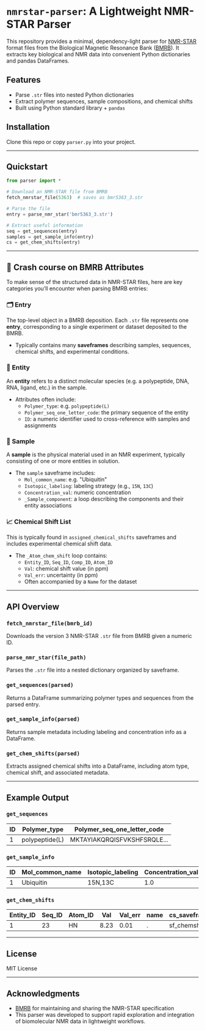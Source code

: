 # `nmrstar-parser`: A Lightweight NMR-STAR Parser

This repository provides a minimal, dependency-light parser for [NMR-STAR](https://bmrb.io/spec/) format files from the Biological Magnetic Resonance Bank ([BMRB](https://bmrb.io/)). It extracts key biological and NMR data into convenient Python dictionaries and pandas DataFrames.

## Features

- Parse `.str` files into nested Python dictionaries
- Extract polymer sequences, sample compositions, and chemical shifts
- Built using Python standard library + `pandas`

## Installation

Clone this repo or copy `parser.py` into your project.

---

## Quickstart

```python
from parser import *

# Download an NMR-STAR file from BMRB
fetch_nmrstar_file(5363)  # saves as bmr5363_3.str

# Parse the file
entry = parse_nmr_star('bmr5363_3.str')

# Extract useful information
seq = get_sequences(entry)
samples = get_sample_info(entry)
cs = get_chem_shifts(entry)
```

---

## 🔎 Crash course on BMRB Attributes

To make sense of the structured data in NMR-STAR files, here are key categories you’ll encounter when parsing BMRB entries:

### 🗂️ Entry
The top-level object in a BMRB deposition. Each `.str` file represents one **entry**, corresponding to a single experiment or dataset deposited to the BMRB.

- Typically contains many **saveframes** describing samples, sequences, chemical shifts, and experimental conditions.

### 🔬 Entity
An **entity** refers to a distinct molecular species (e.g. a polypeptide, DNA, RNA, ligand, etc.) in the sample.

- Attributes often include:
  - `Polymer_type`: e.g. `polypeptide(L)`
  - `Polymer_seq_one_letter_code`: the primary sequence of the entity
  - `ID`: a numeric identifier used to cross-reference with samples and assignments

### 🧪 Sample
A **sample** is the physical material used in an NMR experiment, typically consisting of one or more entities in solution.

- The `sample` saveframe includes:
  - `Mol_common_name`: e.g. "Ubiquitin"
  - `Isotopic_labeling`: labeling strategy (e.g., `15N`, `13C`)
  - `Concentration_val`: numeric concentration
  - `_Sample_component`: a loop describing the components and their entity associations

### 📈 Chemical Shift List
This is typically found in `assigned_chemical_shifts` saveframes and includes experimental chemical shift data.

- The `_Atom_chem_shift` loop contains:
  - `Entity_ID`, `Seq_ID`, `Comp_ID`, `Atom_ID`
  - `Val`: chemical shift value (in ppm)
  - `Val_err`: uncertainty (in ppm)
  - Often accompanied by a `Name` for the dataset

---


## API Overview

### `fetch_nmrstar_file(bmrb_id)`
Downloads the version 3 NMR-STAR `.str` file from BMRB given a numeric ID.

### `parse_nmr_star(file_path)`
Parses the `.str` file into a nested dictionary organized by saveframe.

### `get_sequences(parsed)`
Returns a DataFrame summarizing polymer types and sequences from the parsed entry.

### `get_sample_info(parsed)`
Returns sample metadata including labeling and concentration info as a DataFrame.

### `get_chem_shifts(parsed)`
Extracts assigned chemical shifts into a DataFrame, including atom type, chemical shift, and associated metadata.

---

## Example Output

### `get_sequences`
| ID | Polymer_type | Polymer_seq_one_letter_code |
|----|---------------|-----------------------------|
| 1  | polypeptide(L) | MKTAYIAKQRQISFVKSHFSRQLE... |

### `get_sample_info`
| ID | Mol_common_name | Isotopic_labeling | Concentration_val | ... |
|----|------------------|--------------------|-------------------|-----|
| 1  | Ubiquitin        | 15N,13C            | 1.0               |     |

### `get_chem_shifts`
| Entity_ID | Seq_ID | Atom_ID | Val  | Val_err | name | cs_saveframe_id |
|-----------|--------|---------|------|---------|------|------------------|
| 1         | 23     | HN      | 8.23 | 0.01    | .    | sf_chemshift_1   |

---

## License

MIT License

---

## Acknowledgments

- [BMRB](https://bmrb.io/) for maintaining and sharing the NMR-STAR specification
- This parser was developed to support rapid exploration and integration of biomolecular NMR data in lightweight workflows.

